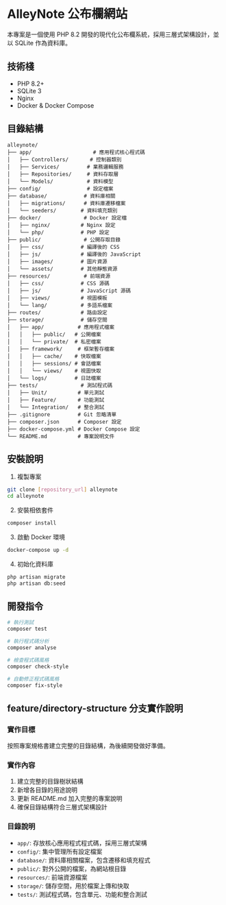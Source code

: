 # AlleyNote 公布欄網站

本專案是一個使用 PHP 8.2 開發的現代化公布欄系統，採用三層式架構設計，並以 SQLite 作為資料庫。

## 技術棧

- PHP 8.2+
- SQLite 3
- Nginx
- Docker & Docker Compose

## 目錄結構

```
alleynote/
├── app/                    # 應用程式核心程式碼
│   ├── Controllers/       # 控制器類別
│   ├── Services/         # 業務邏輯服務
│   ├── Repositories/     # 資料存取層
│   └── Models/           # 資料模型
├── config/               # 設定檔案
├── database/            # 資料庫相關
│   ├── migrations/      # 資料庫遷移檔案
│   └── seeders/        # 資料填充類別
├── docker/              # Docker 設定檔
│   ├── nginx/          # Nginx 設定
│   └── php/            # PHP 設定
├── public/              # 公開存取目錄
│   ├── css/            # 編譯後的 CSS
│   ├── js/             # 編譯後的 JavaScript
│   ├── images/         # 圖片資源
│   └── assets/         # 其他靜態資源
├── resources/           # 前端資源
│   ├── css/            # CSS 源碼
│   ├── js/             # JavaScript 源碼
│   ├── views/          # 視圖模板
│   └── lang/           # 多語系檔案
├── routes/             # 路由設定
├── storage/            # 儲存空間
│   ├── app/           # 應用程式檔案
│   │   ├── public/   # 公開檔案
│   │   └── private/  # 私密檔案
│   ├── framework/     # 框架暫存檔案
│   │   ├── cache/    # 快取檔案
│   │   ├── sessions/ # 會話檔案
│   │   └── views/    # 視圖快取
│   └── logs/         # 日誌檔案
├── tests/              # 測試程式碼
│   ├── Unit/          # 單元測試
│   ├── Feature/       # 功能測試
│   └── Integration/   # 整合測試
├── .gitignore         # Git 忽略清單
├── composer.json      # Composer 設定
├── docker-compose.yml # Docker Compose 設定
└── README.md          # 專案說明文件
```

## 安裝說明

1. 複製專案
```bash
git clone [repository_url] alleynote
cd alleynote
```

2. 安裝相依套件
```bash
composer install
```

3. 啟動 Docker 環境
```bash
docker-compose up -d
```

4. 初始化資料庫
```bash
php artisan migrate
php artisan db:seed
```

## 開發指令

```bash
# 執行測試
composer test

# 執行程式碼分析
composer analyse

# 檢查程式碼風格
composer check-style

# 自動修正程式碼風格
composer fix-style
```

## feature/directory-structure 分支實作說明

### 實作目標
按照專案規格書建立完整的目錄結構，為後續開發做好準備。

### 實作內容
1. 建立完整的目錄樹狀結構
2. 新增各目錄的用途說明
3. 更新 README.md 加入完整的專案說明
4. 確保目錄結構符合三層式架構設計

### 目錄說明
- `app/`: 存放核心應用程式程式碼，採用三層式架構
- `config/`: 集中管理所有設定檔案
- `database/`: 資料庫相關檔案，包含遷移和填充程式
- `public/`: 對外公開的檔案，為網站根目錄
- `resources/`: 前端資源檔案
- `storage/`: 儲存空間，用於檔案上傳和快取
- `tests/`: 測試程式碼，包含單元、功能和整合測試